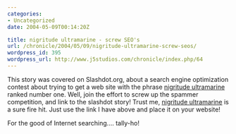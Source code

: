 ```yaml
--- 
categories:
- Uncategorized
date: 2004-05-09T00:14:20Z

title: nigritude ultramarine - screw SEO's
url: /chronicle/2004/05/09/nigritude-ultramarine-screw-seos/
wordpress_id: 395
wordpress_url: http://www.j5studios.com/chronicle/index.php/64
---
```


This story was covered on Slashdot.org, about a search engine optimization contest about trying to get a web site with the phrase <a href="http://slashdot.org/articles/04/05/09/1840217.shtml?tid=126&tid=217&tid=95">nigritude ultramarine</a> ranked number one.  Well, join the effort to screw up the spammer competition, and link to the slashdot story! Trust me, <a href="http://slashdot.org/articles/04/05/09/1840217.shtml?tid=126&tid=217&tid=95">nigritude ultramarine</a> is a sure fire hit.  Just use the link I have above and place it on your website!


For the good of Internet searching.... tally-ho!

